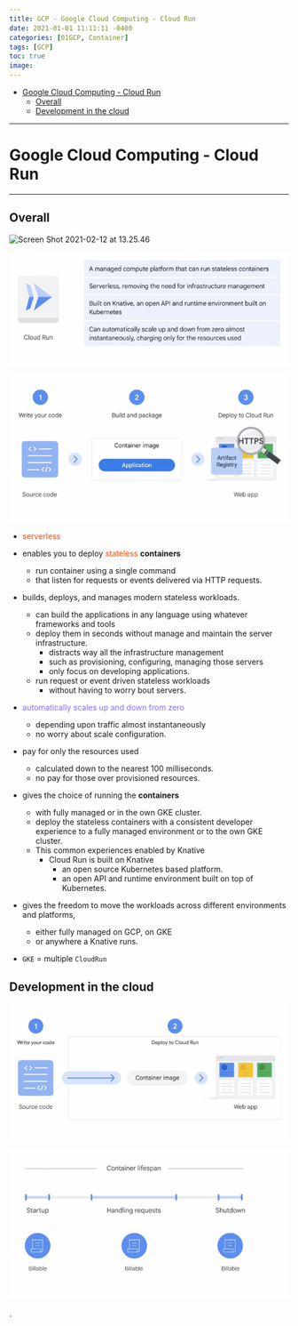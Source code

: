 ```yaml
---
title: GCP - Google Cloud Computing - Cloud Run
date: 2021-01-01 11:11:11 -0400
categories: [01GCP, Container]
tags: [GCP]
toc: true
image:
---
```


- [Google Cloud Computing - Cloud Run](#google-cloud-computing---cloud-run)
  - [Overall](#overall)
  - [Development in the cloud](#development-in-the-cloud)

---

# Google Cloud Computing - Cloud Run

---

## Overall

![Screen Shot 2021-02-12 at 13.25.46](https://i.imgur.com/uuTClRK.png)

![Screenshot 2024-08-07 at 15.14.02](/assets/img/Screenshot%202024-08-07%20at%2015.14.02.png)

![Screenshot 2024-08-07 at 15.14.41](/assets/img/Screenshot%202024-08-07%20at%2015.14.41.png)

- <font color=OrangeRed> serverless </font>

- enables you to deploy <font color=OrangeRed> stateless </font> **containers**
  - run container using a single command
  - that listen for requests or events delivered via HTTP requests.

- builds, deploys, and manages modern stateless workloads.
  - can build the applications in any language using whatever frameworks and tools
  - deploy them in seconds without manage and maintain the server infrastructure.
    - distracts way all the infrastructure management
    - such as provisioning, configuring, managing those servers
    - only focus on developing applications.
  - run request or event driven stateless workloads
    - without having to worry bout servers.

- <FONT COLOR=LIGHTSLATEBLUE> automatically scales up and down from zero </FONT>
  - depending upon traffic almost instantaneously
  - no worry about scale configuration.

- pay for only the resources used
  - calculated down to the nearest 100 milliseconds.
  - no pay for those over provisioned resources.

- gives the choice of running the **containers**
  - with fully managed or in the own GKE cluster.
  - deploy the stateless containers with a consistent developer experience to a fully managed environment or to the own GKE cluster.
  - This common experiences enabled by Knative
    - Cloud Run is built on Knative
      - an open source Kubernetes based platform.
      - an open API and runtime environment built on top of Kubernetes.

- gives the freedom to move the workloads across different environments and platforms,
  - either fully managed on GCP, on GKE
  - or anywhere a Knative runs.

- `GKE` = multiple `CloudRun`

## Development in the cloud

![Screenshot 2024-08-07 at 15.15.34](/assets/img/Screenshot%202024-08-07%20at%2015.15.34.png)

![Screenshot 2024-08-07 at 15.16.07](/assets/img/Screenshot%202024-08-07%20at%2015.16.07.png)





.
